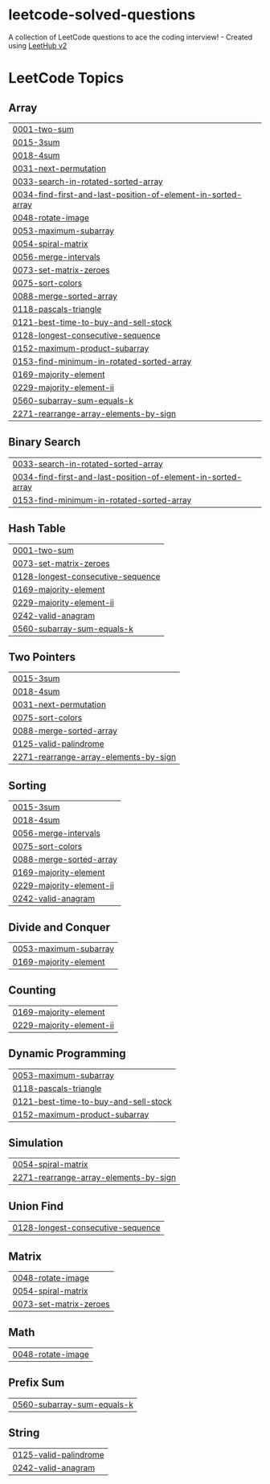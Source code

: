 # leetcode-solved-questions
A collection of LeetCode questions to ace the coding interview! - Created using [LeetHub v2](https://github.com/arunbhardwaj/LeetHub-2.0)

<!---LeetCode Topics Start-->
# LeetCode Topics
## Array
|  |
| ------- |
| [0001-two-sum](https://github.com/Codingkhushi/leetcode-solved-questions/tree/master/0001-two-sum) |
| [0015-3sum](https://github.com/Codingkhushi/leetcode-solved-questions/tree/master/0015-3sum) |
| [0018-4sum](https://github.com/Codingkhushi/leetcode-solved-questions/tree/master/0018-4sum) |
| [0031-next-permutation](https://github.com/Codingkhushi/leetcode-solved-questions/tree/master/0031-next-permutation) |
| [0033-search-in-rotated-sorted-array](https://github.com/Codingkhushi/leetcode-solved-questions/tree/master/0033-search-in-rotated-sorted-array) |
| [0034-find-first-and-last-position-of-element-in-sorted-array](https://github.com/Codingkhushi/leetcode-solved-questions/tree/master/0034-find-first-and-last-position-of-element-in-sorted-array) |
| [0048-rotate-image](https://github.com/Codingkhushi/leetcode-solved-questions/tree/master/0048-rotate-image) |
| [0053-maximum-subarray](https://github.com/Codingkhushi/leetcode-solved-questions/tree/master/0053-maximum-subarray) |
| [0054-spiral-matrix](https://github.com/Codingkhushi/leetcode-solved-questions/tree/master/0054-spiral-matrix) |
| [0056-merge-intervals](https://github.com/Codingkhushi/leetcode-solved-questions/tree/master/0056-merge-intervals) |
| [0073-set-matrix-zeroes](https://github.com/Codingkhushi/leetcode-solved-questions/tree/master/0073-set-matrix-zeroes) |
| [0075-sort-colors](https://github.com/Codingkhushi/leetcode-solved-questions/tree/master/0075-sort-colors) |
| [0088-merge-sorted-array](https://github.com/Codingkhushi/leetcode-solved-questions/tree/master/0088-merge-sorted-array) |
| [0118-pascals-triangle](https://github.com/Codingkhushi/leetcode-solved-questions/tree/master/0118-pascals-triangle) |
| [0121-best-time-to-buy-and-sell-stock](https://github.com/Codingkhushi/leetcode-solved-questions/tree/master/0121-best-time-to-buy-and-sell-stock) |
| [0128-longest-consecutive-sequence](https://github.com/Codingkhushi/leetcode-solved-questions/tree/master/0128-longest-consecutive-sequence) |
| [0152-maximum-product-subarray](https://github.com/Codingkhushi/leetcode-solved-questions/tree/master/0152-maximum-product-subarray) |
| [0153-find-minimum-in-rotated-sorted-array](https://github.com/Codingkhushi/leetcode-solved-questions/tree/master/0153-find-minimum-in-rotated-sorted-array) |
| [0169-majority-element](https://github.com/Codingkhushi/leetcode-solved-questions/tree/master/0169-majority-element) |
| [0229-majority-element-ii](https://github.com/Codingkhushi/leetcode-solved-questions/tree/master/0229-majority-element-ii) |
| [0560-subarray-sum-equals-k](https://github.com/Codingkhushi/leetcode-solved-questions/tree/master/0560-subarray-sum-equals-k) |
| [2271-rearrange-array-elements-by-sign](https://github.com/Codingkhushi/leetcode-solved-questions/tree/master/2271-rearrange-array-elements-by-sign) |
## Binary Search
|  |
| ------- |
| [0033-search-in-rotated-sorted-array](https://github.com/Codingkhushi/leetcode-solved-questions/tree/master/0033-search-in-rotated-sorted-array) |
| [0034-find-first-and-last-position-of-element-in-sorted-array](https://github.com/Codingkhushi/leetcode-solved-questions/tree/master/0034-find-first-and-last-position-of-element-in-sorted-array) |
| [0153-find-minimum-in-rotated-sorted-array](https://github.com/Codingkhushi/leetcode-solved-questions/tree/master/0153-find-minimum-in-rotated-sorted-array) |
## Hash Table
|  |
| ------- |
| [0001-two-sum](https://github.com/Codingkhushi/leetcode-solved-questions/tree/master/0001-two-sum) |
| [0073-set-matrix-zeroes](https://github.com/Codingkhushi/leetcode-solved-questions/tree/master/0073-set-matrix-zeroes) |
| [0128-longest-consecutive-sequence](https://github.com/Codingkhushi/leetcode-solved-questions/tree/master/0128-longest-consecutive-sequence) |
| [0169-majority-element](https://github.com/Codingkhushi/leetcode-solved-questions/tree/master/0169-majority-element) |
| [0229-majority-element-ii](https://github.com/Codingkhushi/leetcode-solved-questions/tree/master/0229-majority-element-ii) |
| [0242-valid-anagram](https://github.com/Codingkhushi/leetcode-solved-questions/tree/master/0242-valid-anagram) |
| [0560-subarray-sum-equals-k](https://github.com/Codingkhushi/leetcode-solved-questions/tree/master/0560-subarray-sum-equals-k) |
## Two Pointers
|  |
| ------- |
| [0015-3sum](https://github.com/Codingkhushi/leetcode-solved-questions/tree/master/0015-3sum) |
| [0018-4sum](https://github.com/Codingkhushi/leetcode-solved-questions/tree/master/0018-4sum) |
| [0031-next-permutation](https://github.com/Codingkhushi/leetcode-solved-questions/tree/master/0031-next-permutation) |
| [0075-sort-colors](https://github.com/Codingkhushi/leetcode-solved-questions/tree/master/0075-sort-colors) |
| [0088-merge-sorted-array](https://github.com/Codingkhushi/leetcode-solved-questions/tree/master/0088-merge-sorted-array) |
| [0125-valid-palindrome](https://github.com/Codingkhushi/leetcode-solved-questions/tree/master/0125-valid-palindrome) |
| [2271-rearrange-array-elements-by-sign](https://github.com/Codingkhushi/leetcode-solved-questions/tree/master/2271-rearrange-array-elements-by-sign) |
## Sorting
|  |
| ------- |
| [0015-3sum](https://github.com/Codingkhushi/leetcode-solved-questions/tree/master/0015-3sum) |
| [0018-4sum](https://github.com/Codingkhushi/leetcode-solved-questions/tree/master/0018-4sum) |
| [0056-merge-intervals](https://github.com/Codingkhushi/leetcode-solved-questions/tree/master/0056-merge-intervals) |
| [0075-sort-colors](https://github.com/Codingkhushi/leetcode-solved-questions/tree/master/0075-sort-colors) |
| [0088-merge-sorted-array](https://github.com/Codingkhushi/leetcode-solved-questions/tree/master/0088-merge-sorted-array) |
| [0169-majority-element](https://github.com/Codingkhushi/leetcode-solved-questions/tree/master/0169-majority-element) |
| [0229-majority-element-ii](https://github.com/Codingkhushi/leetcode-solved-questions/tree/master/0229-majority-element-ii) |
| [0242-valid-anagram](https://github.com/Codingkhushi/leetcode-solved-questions/tree/master/0242-valid-anagram) |
## Divide and Conquer
|  |
| ------- |
| [0053-maximum-subarray](https://github.com/Codingkhushi/leetcode-solved-questions/tree/master/0053-maximum-subarray) |
| [0169-majority-element](https://github.com/Codingkhushi/leetcode-solved-questions/tree/master/0169-majority-element) |
## Counting
|  |
| ------- |
| [0169-majority-element](https://github.com/Codingkhushi/leetcode-solved-questions/tree/master/0169-majority-element) |
| [0229-majority-element-ii](https://github.com/Codingkhushi/leetcode-solved-questions/tree/master/0229-majority-element-ii) |
## Dynamic Programming
|  |
| ------- |
| [0053-maximum-subarray](https://github.com/Codingkhushi/leetcode-solved-questions/tree/master/0053-maximum-subarray) |
| [0118-pascals-triangle](https://github.com/Codingkhushi/leetcode-solved-questions/tree/master/0118-pascals-triangle) |
| [0121-best-time-to-buy-and-sell-stock](https://github.com/Codingkhushi/leetcode-solved-questions/tree/master/0121-best-time-to-buy-and-sell-stock) |
| [0152-maximum-product-subarray](https://github.com/Codingkhushi/leetcode-solved-questions/tree/master/0152-maximum-product-subarray) |
## Simulation
|  |
| ------- |
| [0054-spiral-matrix](https://github.com/Codingkhushi/leetcode-solved-questions/tree/master/0054-spiral-matrix) |
| [2271-rearrange-array-elements-by-sign](https://github.com/Codingkhushi/leetcode-solved-questions/tree/master/2271-rearrange-array-elements-by-sign) |
## Union Find
|  |
| ------- |
| [0128-longest-consecutive-sequence](https://github.com/Codingkhushi/leetcode-solved-questions/tree/master/0128-longest-consecutive-sequence) |
## Matrix
|  |
| ------- |
| [0048-rotate-image](https://github.com/Codingkhushi/leetcode-solved-questions/tree/master/0048-rotate-image) |
| [0054-spiral-matrix](https://github.com/Codingkhushi/leetcode-solved-questions/tree/master/0054-spiral-matrix) |
| [0073-set-matrix-zeroes](https://github.com/Codingkhushi/leetcode-solved-questions/tree/master/0073-set-matrix-zeroes) |
## Math
|  |
| ------- |
| [0048-rotate-image](https://github.com/Codingkhushi/leetcode-solved-questions/tree/master/0048-rotate-image) |
## Prefix Sum
|  |
| ------- |
| [0560-subarray-sum-equals-k](https://github.com/Codingkhushi/leetcode-solved-questions/tree/master/0560-subarray-sum-equals-k) |
## String
|  |
| ------- |
| [0125-valid-palindrome](https://github.com/Codingkhushi/leetcode-solved-questions/tree/master/0125-valid-palindrome) |
| [0242-valid-anagram](https://github.com/Codingkhushi/leetcode-solved-questions/tree/master/0242-valid-anagram) |
<!---LeetCode Topics End-->